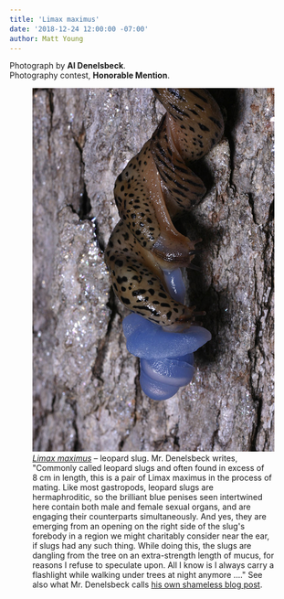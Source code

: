 ```yaml
---
title: 'Limax maximus'
date: '2018-12-24 12:00:00 -07:00'
author: Matt Young
---
```

Photograph by **Al Denelsbeck**.<br/>
Photography contest, **Honorable Mention**.

<figure>
<img src="/uploads/2018/Denelsbeck.Limax_maximus.jpg" alt="Slug"/>
<figcaption>
<a href="http://www.molluscs.at/gastropoda/terrestrial.html?/gastropoda/terrestrial/limax.html"><i>Limax maximus</i></a> &ndash; leopard slug. Mr. Denelsbeck writes, "Commonly called leopard slugs and often found in excess of 8&nbsp;cm in length, this is a pair of Limax maximus in the process of mating. Like most gastropods, leopard slugs are hermaphroditic, so the brilliant blue penises seen intertwined here contain both male and female sexual organs, and are engaging their counterparts simultaneously. And yes, they are emerging from an opening on the right side of the slug's forebody in a region we might charitably consider near the ear, if slugs had any such thing. While doing this, the slugs are dangling from the tree on an extra-strength length of mucus, for reasons I refuse to speculate upon. All I know is I always carry a flashlight while walking under trees at night anymore ...." See also what Mr. Denelsbeck calls <a href="http://wading-in.net/walkabout/2013/08/booger-nights/">his own shameless blog post</a>.
</figcaption>
</figure>
